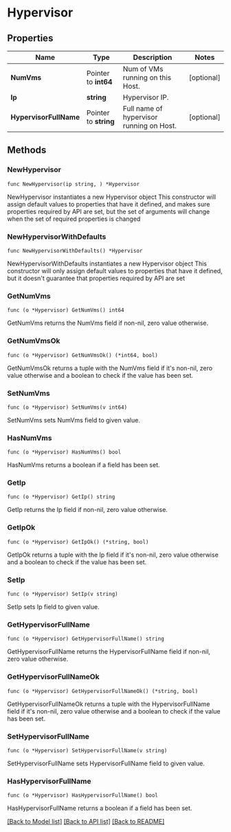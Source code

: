# Hypervisor

## Properties

Name | Type | Description | Notes
------------ | ------------- | ------------- | -------------
**NumVms** | Pointer to **int64** | Num of VMs running on this Host. | [optional] 
**Ip** | **string** | Hypervisor IP. | 
**HypervisorFullName** | Pointer to **string** | Full name of hypervisor running on Host. | [optional] 

## Methods

### NewHypervisor

`func NewHypervisor(ip string, ) *Hypervisor`

NewHypervisor instantiates a new Hypervisor object
This constructor will assign default values to properties that have it defined,
and makes sure properties required by API are set, but the set of arguments
will change when the set of required properties is changed

### NewHypervisorWithDefaults

`func NewHypervisorWithDefaults() *Hypervisor`

NewHypervisorWithDefaults instantiates a new Hypervisor object
This constructor will only assign default values to properties that have it defined,
but it doesn't guarantee that properties required by API are set

### GetNumVms

`func (o *Hypervisor) GetNumVms() int64`

GetNumVms returns the NumVms field if non-nil, zero value otherwise.

### GetNumVmsOk

`func (o *Hypervisor) GetNumVmsOk() (*int64, bool)`

GetNumVmsOk returns a tuple with the NumVms field if it's non-nil, zero value otherwise
and a boolean to check if the value has been set.

### SetNumVms

`func (o *Hypervisor) SetNumVms(v int64)`

SetNumVms sets NumVms field to given value.

### HasNumVms

`func (o *Hypervisor) HasNumVms() bool`

HasNumVms returns a boolean if a field has been set.

### GetIp

`func (o *Hypervisor) GetIp() string`

GetIp returns the Ip field if non-nil, zero value otherwise.

### GetIpOk

`func (o *Hypervisor) GetIpOk() (*string, bool)`

GetIpOk returns a tuple with the Ip field if it's non-nil, zero value otherwise
and a boolean to check if the value has been set.

### SetIp

`func (o *Hypervisor) SetIp(v string)`

SetIp sets Ip field to given value.


### GetHypervisorFullName

`func (o *Hypervisor) GetHypervisorFullName() string`

GetHypervisorFullName returns the HypervisorFullName field if non-nil, zero value otherwise.

### GetHypervisorFullNameOk

`func (o *Hypervisor) GetHypervisorFullNameOk() (*string, bool)`

GetHypervisorFullNameOk returns a tuple with the HypervisorFullName field if it's non-nil, zero value otherwise
and a boolean to check if the value has been set.

### SetHypervisorFullName

`func (o *Hypervisor) SetHypervisorFullName(v string)`

SetHypervisorFullName sets HypervisorFullName field to given value.

### HasHypervisorFullName

`func (o *Hypervisor) HasHypervisorFullName() bool`

HasHypervisorFullName returns a boolean if a field has been set.


[[Back to Model list]](../README.md#documentation-for-models) [[Back to API list]](../README.md#documentation-for-api-endpoints) [[Back to README]](../README.md)


